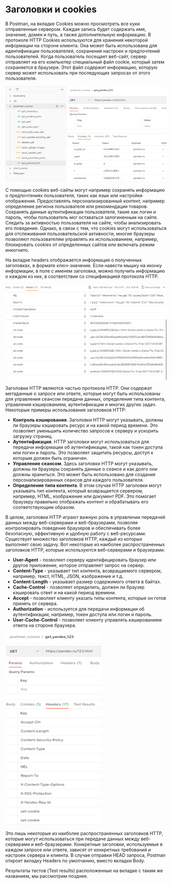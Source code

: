 # Заголовки и cookies

В Postman, на вкладке Cookies можно просмотреть все куки отправленные сервером. Каждая запись будет содержать имя,
значение, домен и путь, а также дополнительную информацию. В протоколе HTTP Cookies используются для хранения некоторой
информации на стороне клиента. Она может быть использована для идентификации пользователей, сохранения настроек и
предпочтений пользователей. Когда пользователь посещает веб-сайт, сервер отправляет на его компьютер специальный файл
cookie, который затем сохраняется в браузере. Этот файл содержит информацию, которую сервер может использовать при
последующих запросах от этого пользователя.

<img src="img/yandex_get.png" width="600" height="300" alt="yandex get">

С помощью cookies веб-сайты могут например сохранять информацию о предпочтениях пользователя, таких как язык или
настройки отображения. Предоставлять персонализированный контент, например определение региона пользователя или
рекомендации товаров. Сохранять данные аутентификации пользователя, такие как логин и пароль, чтобы пользователь мог
оставаться залогиненным на сайте. Следить за активностью пользователя на сайте, чтобы анализировать его поведение.
Однако, в связи с тем, что cookies могут использоваться для отслеживания пользовательской активности, многие браузеры
позволяют пользователям управлять их использованием, например, блокировать cookies от определенных сайтов или включать
режим инкогнито.

На вкладке headers отображается информация о полученных заголовках, в формате ключ-значение. Если навести мышку на
иконку информации, в поле с именем заголовка, можно получить информацию о каждом из них, в соответствии со спецификацией
протокола HTTP.


<img src="img/yandex_get_headers.png" width="600" height="300" alt="yandex get headers">

Заголовки HTTP являются частью протокола HTTP. Они содержат метаданные о запросе или ответе, которые могут быть
использованы для управления сеансом передачи данных, определения типа контента, управления кэшированием, аутентификации
и многих других задач. Некоторые примеры использования заголовков HTTP:

+ **Контроль кэширования**. Заголовки HTTP могут указывать, должны ли браузеры кэшировать ресурс и на какой период
  времени.
  Это позволяет уменьшить количество запросов к серверу и ускорить загрузку страниц.
+ **Аутентификация**. HTTP заголовки могут использоваться для передачи информации об аутентификации, такой как токен
  доступа
  или логин и пароль. Это позволяет защитить ресурсы, доступ к которым должен быть ограничен.
+ **Управление сеансом**. Здесь заголовки HTTP могут указывать, должны ли браузеры сохранять данные о сеансе и как долго
  они
  должны храниться. Это может быть использовано для создания персонализированных сеансов для каждого пользователя.
+ **Определение типа контента**. В этом случае HTTP заголовки могут указывать тип контента, который возвращается
  сервером,
  например, HTML, изображение или документ PDF. Это помогает браузеру правильно отображать контент и обрабатывать его
  соответствующим образом.

В целом, заголовки HTTP играют важную роль в управлении передачей данных между веб-серверами и веб-браузерами, позволяя
контролировать поведение браузеров и обеспечивать более безопасную, эффективную и удобную работу с веб-ресурсами.
Существует множество заголовков HTTP, каждый из которых выполняет свою задачу. Вот некоторые из наиболее
распространенных заголовков HTTP, которые используются веб-серверами и браузерами:

+ **User-Agent** - позволяет серверу идентифицировать браузер или другое приложение, которое отправляет запрос на
  сервер.
+ **Content-Type** - указывает тип контента, возвращаемого сервером, например, текст, HTML, JSON, изображение и т.д.
+ **Content-Length** - указывает размер содержимого ответа в байтах.
+ **Cache-Control** - позволяет определить, должен ли браузер кэшировать ответ и на какой период времени.
+ **Accept** - позволяет клиенту указать типы контента, которые он готов принять от сервера.
+ **Authorization** - используется для передачи информации об аутентификации, например, токен доступа или логин и
  пароль.
+ **User-Cache-Control** - позволяет клиенту управлять кэшированием ответа на стороне браузера.

<img src="img/headers.png" width="300" height="600" alt="headers">

Это лишь некоторые из наиболее распространенных заголовков HTTP, которые могут использоваться при передаче данных между
веб-серверами и веб-браузерами. Конкретные заголовки, используемые в каждом запросе или ответе, зависят от конкретных
требований и настроек сервера и клиента. В случае отправки HEAD запроса, Postman откроет вкладку Headers по умолчанию,
вместо вкладки Body.

Результаты тестов (Test results) расположенные на вкладке с таким же названием, мы рассмотрим позднее.
